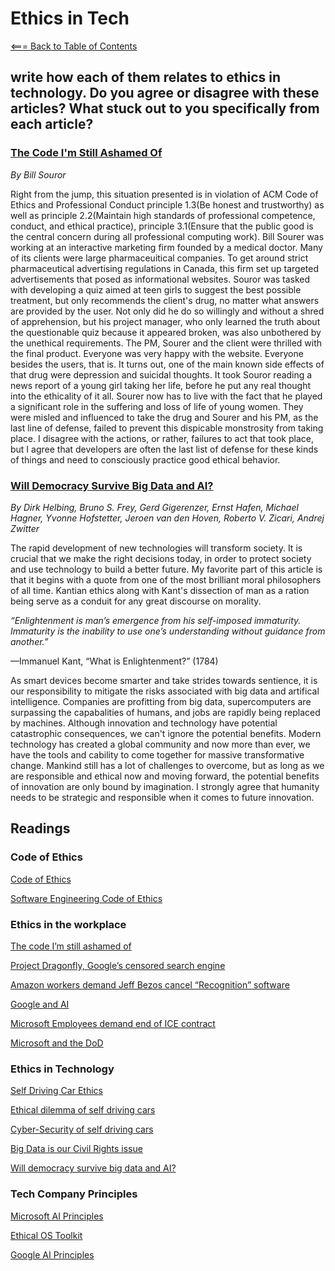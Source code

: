 # Ethics in Tech

[<=== Back to Table of Contents](https://peterjast.github.io/reading-notes/)

## write how each of them relates to ethics in technology. Do you agree or disagree with these articles? What stuck out to you specifically from each article?

### [The Code I'm Still Ashamed Of](https://medium.freecodecamp.org/the-code-im-still-ashamed-of-e4c021dff55e)

*By Bill Souror*

Right from the jump, this situation presented is in violation of ACM Code of Ethics and Professional Conduct principle 1.3(Be honest and trustworthy) as well as principle 2.2(Maintain high standards of professional competence, conduct, and ethical practice), principle 3.1(Ensure that the public good is the central concern during all professional computing work). Bill Sourer was working at an interactive marketing firm founded by a medical doctor. Many of its clients were large pharmaceuitical companies. To get around strict pharmaceutical advertising regulations in Canada, this firm set up targeted advertisements that posed as informational websites. Souror was tasked with developing a quiz aimed at teen girls to suggest the best possible treatment, but only recommends the client's drug, no matter what answers are provided by the user. Not only did he do so willingly and without a shred of apprehension, but his project manager, who only learned the truth about the questionable quiz because it appeared broken, was also unbothered by the unethical requirements. The PM, Sourer and the client were thrilled with the final product. Everyone was very happy with the website. Everyone besides the users, that is. It turns out, one of the main known side effects of that drug were depression and suicidal thoughts. It took Souror reading a news report of a young girl taking her life, before he put any real thought into the ethicality of it all. Sourer now has to live with the fact that he played a significant role in the suffering and loss of life of young women. They were misled and influenced to take the drug and Sourer and his PM, as the last line of defense, failed to prevent this dispicable monstrosity from taking place. I disagree with the actions, or rather, failures to act that took place, but I agree that developers are often the last list of defense for these kinds of things and need to consciously practice good ethical behavior.

### [Will Democracy Survive Big Data and AI?](https://www.scientificamerican.com/article/will-democracy-survive-big-data-and-artificial-intelligence/)

*By Dirk Helbing, Bruno S. Frey, Gerd Gigerenzer, Ernst Hafen, Michael Hagner, Yvonne Hofstetter, Jeroen van den Hoven, Roberto V. Zicari, Andrej Zwitter*

The rapid development of new technologies will transform society. It is crucial that we make the right decisions today, in order to protect society and use technology to build a better future. My favorite part of this article is that it begins with a quote from one of the most brilliant moral philosophers of all time. Kantian ethics along with Kant's dissection of man as a ration being serve as a conduit for any great discourse on morality.

*“Enlightenment is man’s emergence from his self-imposed immaturity. Immaturity is the inability to use one’s understanding without guidance from another.”*

—Immanuel Kant, “What is Enlightenment?” (1784)

As smart devices become smarter and take strides towards sentience, it is our responsibility to mitigate the risks associated with big data and artifical intelligence. Companies are profitting from big data, supercomputers are surpassing the capabalities of humans, and jobs are rapidly being replaced by machines. Although innovation and technology have potential catastrophic consequences, we can't ignore the potential benefits. Modern technology has created a global community and now more than ever, we have the tools and cability to come together for massive transformative change. Mankind still has a lot of challenges to overcome, but as long as we are responsible and ethical now and moving forward, the potential benefits of innovation are only bound by imagination. I strongly agree that humanity needs to be strategic and responsible when it comes to future innovation.

## Readings

### Code of Ethics

[Code of Ethics](https://www.acm.org/code-of-ethics      )

[Software Engineering Code of Ethics](https://ethics.acm.org/code-of-ethics/software-engineering-code/)

### Ethics in the workplace

[The code I’m still ashamed of](https://medium.freecodecamp.org/the-code-im-still-ashamed-of-e4c021dff55e)

[Project Dragonfly, Google’s censored search engine](https://www.vox.com/2018/8/17/17704526/google-dragonfly-censored-search-engine-china)

[Amazon workers demand Jeff Bezos cancel “Recognition” software](https://gizmodo.com/amazon-workers-demand-jeff-bezos-cancel-face-recognitio-1827037509)

[Google and AI](https://gizmodo.com/in-reversal-google-says-its-ai-will-not-be-used-for-we-1826649327)

[Microsoft Employees demand end of ICE contract](https://www.nytimes.com/2018/06/19/technology/tech-companies-immigration-border.html)

[Microsoft and the DoD](https://www.businessinsider.com/microsoft-employees-protest-contract-us-army-hololens-2019-2)

### Ethics in Technology

[Self Driving Car Ethics](https://www.freep.com/story/money/cars/2017/11/21/self-driving-cars-ethics/804805001/)

[Ethical dilemma of self driving cars](https://www.theglobeandmail.com/globe-drive/culture/technology/the-ethical-dilemmas-of-self-drivingcars/article37803470/)

[Cyber-Security of self driving cars](https://phys.org/news/2017-02-cybersecurity-self-driving-cars.html)

[Big Data is our Civil Rights issue](http://solveforinteresting.com/big-data-is-our-generations-civil-rights-issue-and-we-dont-know-it/)

[Will democracy survive big data and AI?](https://www.scientificamerican.com/article/will-democracy-survive-big-data-and-artificial-intelligence/)

### Tech Company Principles

[Microsoft AI Principles](https://www.microsoft.com/en-us/AI/our-approach-to-ai)

[Ethical OS Toolkit](https://ethicalos.org/)

[Google AI Principles](https://www.blog.google/technology/ai/ai-principles/)
